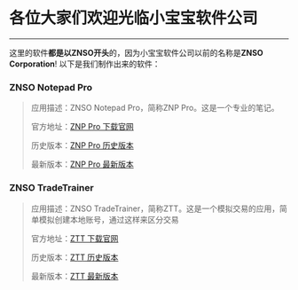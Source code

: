 # 各位大家们欢迎光临**小宝宝软件公司**
---
这里的软件**都是以ZNSO开头**的，因为小宝宝软件公司以前的名称是**ZNSO Corporation**!
以下是我们制作出来的软件：
### ZNSO Notepad Pro
> 应用描述：ZNSO Notepad Pro，简称ZNP Pro。这是一个专业的笔记。
> 
> 官方地址：[ZNP Pro 下载官网](https://github.com/BB-Software-Corporation/ZNSO-Notepad-Pro)
>
> 历史版本：[ZNP Pro 历史版本](https://github.com/BB-Software-Corporation/ZNSO-Notepad-Pro/releases/)
>
> 最新版本：[ZNP Pro 最新版本](https://github.com/BB-Software-Corporation/ZNSO-Notepad-Pro/releases/latest)
>
### ZNSO TradeTrainer
> 应用描述：ZNSO TradeTrainer，简称ZTT。这是一个模拟交易的应用，简单模拟创建本地账号，通过这样来区分交易
>
> 官方地址：[ZTT 下载官网](https://github.com/BB-Software-Corporation/ZNSOTradeTrainer)
>
> 历史版本：[ZTT 历史版本](https://github.com/BB-Software-Corporation/ZNSOTradeTrainer/releases)
>
> 最新版本：[ZTT 最新版本](https://github.com/BB-Software-Corporation/ZNSOTradeTrainer/releases/latest)
>

